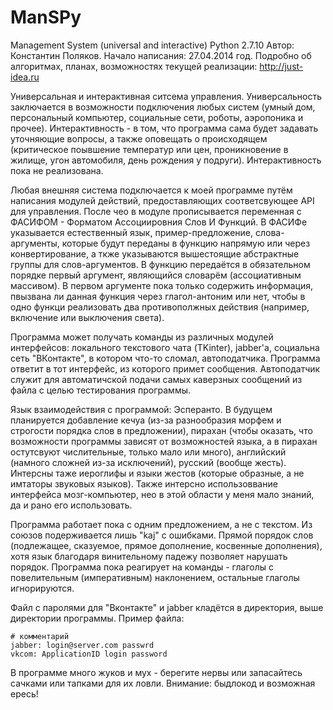 # ManSPy
Management System (universal and interactive)
Python 2.7.10
Автор: Константин Поляков. Начало написания: 27.04.2014 год.
Подробно об алгоритмах, планах, возможностях текущей реализации: http://just-idea.ru

Универсальная и интерактивная ситсема управления. Универсальность заключается в возможности подключения любых систем (умный дом, персональный компьютер, социальные сети, роботы, аэропоника и прочее). Интерактивность - в том, что программа сама будет задавать уточняющие вопросы, а также оповещать о происходящем (критическое поывшение температур или цен, проникновение в жилище, угон автомобиля, день рождения у подруги). Интерактивность пока не реализована.

Любая внешняя система подключается к моей программе путём написания модулей действий, предоставляющих соответсвующее API для управления. После чео в модуле прописывается переменная с ФАСИФОМ - Форматом Ассоциировния Слов И Функций. В ФАСИФе указывается естественный язык, пример-предложение, слова-аргументы, которые будут переданы в функцию напрямую или через конвертирование, а ткже указываются вышестоящие абстрактные группы для слов-аргументов. В функцию передаётся в обязательном порядке первый аргумент, являющийся словарём (ассоциативным массивом). В первом аргументе пока только содержить информация, пвызвана ли данная функция через глагол-антоним или нет, чтобы в одно функци реализовать два противополжных действия (например, включение или выключения света).

Программа может получать команды из различных модулей интерфейсов: локального текстового чата (TKinter), jabber'а, социальна сеть "ВКонтакте", в котором  что-то сломал, автоподатчика. Программа ответит в тот интерфейс, из которого примет сообщения. Автоподатчик служит для автоматичской подачи самых каверзных сообщений из файла с целью тестирования программы.

Язык взаимодействия с программой: Эсперанто. В будущем планируется добавление кечуа (из-за разнообразия морфем и строгости порядка слов в предложении), пирахан (чтобы оказать, что возможности программы зависят от возможностей языка, а в пирахан остутсвуют числительные, только мало или много), английский (намного сложней из-за исключений), русский (вообще жесть). Интерсны таже иероглифы и языки жестов (которые образные, а не имтаторы звуковых языков). Также интерсно использоввание интерфейса мозг-компьютер, нео в этой области у меня мало знаний, да и рано его использовать.

Программа работает пока с одним предложением, а не с текстом. Из союзов подерживается лишь "kaj" с ошибками. Прямой порядок слов (подлежащее, сказуемое, прямое дополнение, косвенные дополнения), хотя язык благодаря винительному падежу позволяет нарушать порядок. Программа пока реагирует на команды - глаголы с повелительным (императивным) наклонением, остальные глаголы игнорируются.

Файл с паролями для "Вконтакте" и jabber кладётся в директория, выше директории программы. Пример файла:
```
# комментарий
jabber: login@server.com passwrd
vkcom: ApplicationID login password
```

В программе много жуков и мух - берегите нервы или запасайтесь сачками или тапками для их ловли. Внимание: быдлокод и возможная ересь!